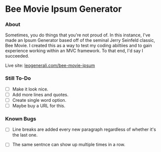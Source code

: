 # Bee Movie Ipsum Generator
### About
Sometimes, you do things that you're not proud of. In this instance, I've made an Ipsum Generator based off of the seminal Jerry Seinfeld classic, Bee Movie. I created this as a way to test my coding abiltiies and to gain experience working within an MVC framework. To that end, I'd say I succeeded.

Live site: [leogenerali.com/bee-movie-ipsum](http://www.leogenerali.com/bee-movie-ipsum/)

### Still To-Do
- [ ] Make it look nice.
- [ ] Add more lines and quotes.
- [ ] Create single word option.
- [ ] Maybe buy a URL for this. 

### Known Bugs
- [ ] Line breaks are added every new paragraph regardless of whether it's the last one.
- [ ] The same sentnce can show up multiple times in a row.

